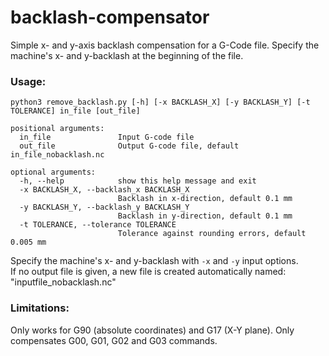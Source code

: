 # backlash-compensator
Simple x- and y-axis backlash compensation for a G-Code file.
Specify the machine's x- and y-backlash at the beginning of the file.

### Usage:
```
python3 remove_backlash.py [-h] [-x BACKLASH_X] [-y BACKLASH_Y] [-t TOLERANCE] in_file [out_file]

positional arguments:
  in_file               Input G-code file
  out_file              Output G-code file, default in_file_nobacklash.nc

optional arguments:
  -h, --help            show this help message and exit
  -x BACKLASH_X, --backlash_x BACKLASH_X
                        Backlash in x-direction, default 0.1 mm
  -y BACKLASH_Y, --backlash_y BACKLASH_Y
                        Backlash in y-direction, default 0.1 mm
  -t TOLERANCE, --tolerance TOLERANCE
                        Tolerance against rounding errors, default 0.005 mm
```
Specify the machine's x- and y-backlash with ``-x`` and ``-y`` input options.  
If no output file is given, a new file is created automatically named: "inputfile_nobacklash.nc"

### Limitations:
Only works for G90 (absolute coordinates) and G17 (X-Y plane).
Only compensates G00, G01, G02 and G03 commands.
